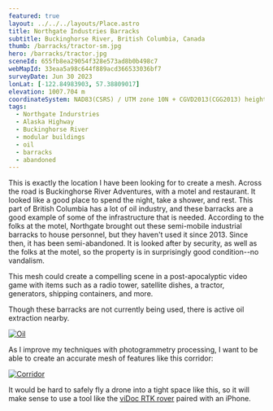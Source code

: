 ```yaml
---
featured: true
layout: ../../../layouts/Place.astro
title: Northgate Industries Barracks
subtitle: Buckinghorse River, British Columbia, Canada
thumb: /barracks/tractor-sm.jpg
hero: /barracks/tractor.jpg
sceneId: 655fb8ea29054f328e573ad8b0b498c7
webMapId: 33eaa5a98c644f889acd366533036bf7
surveyDate: Jun 30 2023
lonLat: [-122.84983903, 57.38809017]
elevation: 1007.704 m
coordinateSystem: NAD83(CSRS) / UTM zone 10N + CGVD2013(CGG2013) height
tags:
  - Northgate Indurstries
  - Alaska Highway
  - Buckinghorse River
  - modular buildings
  - oil
  - barracks
  - abandoned
---
```


This is exactly the location I have been looking for to create a mesh. Across the road is Buckinghorse River Adventures, with a motel and restaurant. It looked like a good place to spend the night, take a shower, and rest. This part of British Columbia has a lot of oil industry, and these barracks are a good example of some of the infrastructure that is needed. According to the folks at the motel, Northgate brought out these semi-mobile industrial barracks to house personnel, but they haven't used it since 2013. Since then, it has been semi-abandoned. It is looked after by security, as well as the folks at the motel, so the property is in surprisingly good condition--no vandalism.

This mesh could create a compelling scene in a post-apocalyptic video game with items such as a radio tower, satellite dishes, a tractor, generators, shipping containers, and more.

Though these barracks are not currently being used, there is active oil extraction nearby.

[![Oil](/barracks/oil.jpg)](/barracks/oil.jpg)

As I improve my techniques with photogrammetry processing, I want to be able to create an accurate mesh of features like this corridor:

[![Corridor](/barracks/corridor.jpg)](/barracks/corridor.jpg)

It would be hard to safely fly a drone into a tight space like this, so it will make sense to use a tool like the [viDoc RTK rover](https://www.pix4d.com/product/vidoc-rtk-rover/) paired with an iPhone.
